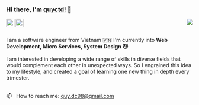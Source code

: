 ### Hi there, I'm [quyctd!](https://github.com/quyctd) 👋
<a href="#">
<img align="right" src="https://github-readme-stats.vercel.app/api?username=quyctd&show_icons=true&theme=default">
</a>
<a href="https://www.facebook.com/akashi.211">
  <img align="left" alt="Quyctd | Facebook" width="22px" src="https://cdns.iconmonstr.com/wp-content/assets/preview/2017/240/iconmonstr-facebook-6.png" />
</a>
<a href="https://www.linkedin.com/in/andrewdinh98/">
  <img align="left" alt="Quyctd | Linkedin" width="22px" src="https://cdn.jsdelivr.net/npm/simple-icons@v3/icons/linkedin.svg" />
</a>
<br/><br/>

I am a software engineer from Vietnam 🇻🇳 I'm currently into **Web Development, Micro Services, System Design 😼**
<br/><br/>
I am interested in developing a wide range of skills in diverse fields that would complement each other in unexpected ways. So I engrained this idea to my lifestyle, and created a goal of learning one new thing in depth every trimester.
<br/><br/>

📫 &nbsp; How to reach me: quy.dc98@gmail.com
